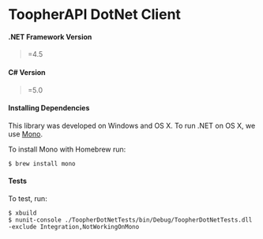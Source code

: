 # ToopherAPI DotNet Client

#### .NET Framework Version
>=4.5

#### C# Version
>=5.0

#### Installing Dependencies
This library was developed on Windows and OS X. To run .NET on OS X, we use [Mono](http://www.mono-project.com/).

To install Mono with Homebrew run:
```shell
$ brew install mono
```

#### Tests
To test, run:
```shell
$ xbuild
$ nunit-console ./ToopherDotNetTests/bin/Debug/ToopherDotNetTests.dll -exclude Integration,NotWorkingOnMono
```
